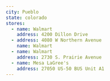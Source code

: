 ```yaml
---
city: Pueblo
state: colorado
stores:
  - name: Walmart
    address: 4200 Dillon Drive
  - address: 4080 W Northern Avenue
    name: Walmart
  - name: Walmart
    address: 2730 S. Prairie Avenue
  - name: Mesa LaGree's
    address: 27050 US-50 BUS Unit A1
---
```

